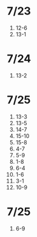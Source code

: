 # 7/23

1. 12-6
2. 13-1

# 7/24

1. 13-2

# 7/25

1. 13-3
2. 13-5
3. 14-7
4. 15-10
5. 15-8
6. 4-7
7. 5-9
8. 1-8
9. 6-4
10. 1-6
11. 3-1
12. 10-9

# 7/25

1. 6-9